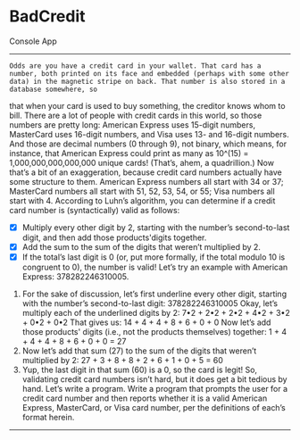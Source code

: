 # BadCredit
Console App
***
    Odds are you have a credit card in your wallet. That card has a number, both printed on its face and embedded (perhaps with some other data) in the magnetic stripe on back. That number is also stored in a database somewhere, so
that when your card is used to buy something, the creditor knows whom to bill.
There are a lot of people with credit cards in this world, so those numbers are pretty long: American Express uses 15-digit numbers, MasterCard uses 16-digit numbers, and Visa uses 13- and 16-digit numbers. And those are decimal numbers (0 through 9), not binary, which means, for instance, that American Express could print as many as 10^(15) = 1,000,000,000,000,000 unique cards! (That’s, ahem, a quadrillion.) Now that’s a bit of an exaggeration, because credit card numbers actually have some structure to them. American Express numbers all start with 34 or 37; MasterCard numbers all start with 51, 52, 53, 54, or 55; Visa numbers all start with 4. According to Luhn’s algorithm, you can determine if a credit card number is (syntactically) valid as follows:
- [x] Multiply every other digit by 2, starting with the number’s second-to-last digit, and then add those products'digits together.
- [x] Add the sum to the sum of the digits that weren’t multiplied by 2.
- [x] If the total’s last digit is 0 (or, put more formally, if the total modulo 10 is congruent to 0), the number is valid!
Let’s try an example with American Express: 378282246310005.
1. For the sake of discussion, let’s first underline every other digit, starting with the number’s second-to-last digit:
378282246310005
Okay, let’s multiply each of the underlined digits by 2:
7•2 + 2•2 + 2•2 + 4•2 + 3•2 + 0•2 + 0•2
That gives us:
14 + 4 + 4 + 8 + 6 + 0 + 0
Now let’s add those products' digits (i.e., not the products themselves) together:
1 + 4 + 4 + 4 + 8 + 6 + 0 + 0 = 27
2. Now let’s add that sum (27) to the sum of the digits that weren’t multiplied by 2:
27 + 3 + 8 + 8 + 2 + 6 + 1 + 0 + 5 = 60
3. Yup, the last digit in that sum (60) is a 0, so the card is legit!
So, validating credit card numbers isn’t hard, but it does get a bit tedious by hand. Let’s write a program.
Write a program that prompts the user for a credit card number and then reports whether it is a valid American Express, MasterCard, or Visa card number, per the definitions of each’s format herein.
***